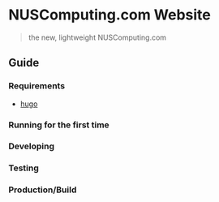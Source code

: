 # NUSComputing.com Website
> the new, lightweight NUSComputing.com

## Guide

### Requirements

* [hugo](http://gohugo.io)

### Running for the first time


### Developing


### Testing


### Production/Build
